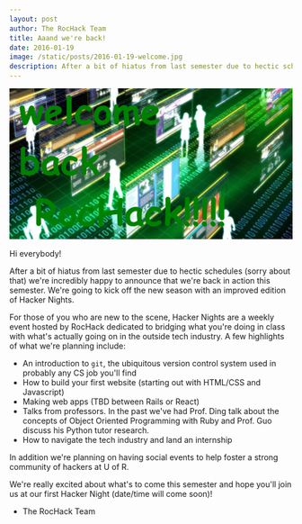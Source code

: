 ```yaml
---
layout: post
author: The RocHack Team
title: Aaand we're back!
date: 2016-01-19
image: /static/posts/2016-01-19-welcome.jpg
description: After a bit of hiatus from last semester due to hectic schedules (sorry about that) we're incredibly happy to announce that we're back in action this semester. We're going to kick off the new season with an improved edition of Hacker Nights.  
---
```


<div class="centerize">
    <img src="/static/posts/2016-01-19-welcome.jpg" />
</div>

Hi everybody!

After a bit of hiatus from last semester due to hectic schedules (sorry about
that) we're incredibly happy to announce that we're back in action this
semester. We're going to kick off the new season with an improved edition of
Hacker Nights.  

For those of you who are new to the scene, Hacker Nights are a weekly event
hosted by RocHack dedicated to bridging what you're doing in class with what's
actually going on in the outside tech industry. A few highlights of what we're
planning include:

* An introduction to `git`, the ubiquitous version control system used in
  probably any CS job you'll find
* How to build your first website (starting out with HTML/CSS and Javascript)
* Making web apps (TBD between Rails or React)
* Talks from professors. In the past we've had Prof. Ding talk about the
  concepts of Object Oriented Programming with Ruby and Prof. Guo discuss his
  Python tutor research.
* How to navigate the tech industry and land an internship

In addition we're planning on having social events to help foster a strong
community of hackers at U of R.

We're really excited about what's to come this semester and hope you'll join us
at our first Hacker Night (date/time will come soon)!<br />
- The RocHack Team

